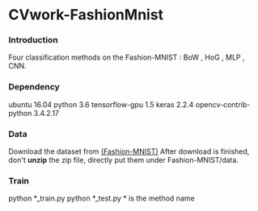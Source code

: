 # CVwork-FashionMnist
### Introduction
Four classification methods on the Fashion-MNIST :  BoW , HoG , MLP , CNN. 
### Dependency
  ubuntu 16.04
  python 3.6
  tensorflow-gpu 1.5
  keras 2.2.4
  opencv-contrib-python 3.4.2.17
### Data
Download the dataset from <a href="https://github.com/zalandoresearch/fashion-mnist" target="_blank">(Fashion-MNIST)</a>
After download is finished, don't **unzip** the zip file, directly put them under Fashion-MNIST/data.
### Train
python \*_train.py
python \*_test.py
\* is the method name
